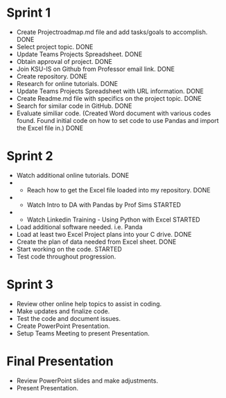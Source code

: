 # Sprint 1

- Create Projectroadmap.md file and add tasks/goals to accomplish. DONE
- Select project topic. DONE
- Update Teams Projects Spreadsheet. DONE
- Obtain approval of project. DONE
- Join KSU-IS on Github from Professor email link. DONE
- Create repository. DONE
- Research for online tutorials.  DONE
- Update Teams Projects Spreadsheet with URL information. DONE
- Create Readme.md file with specifics on the project topic.  DONE
- Search for similar code in GitHub. DONE
- Evaluate similiar code. (Created Word document with various codes found. Found initial code on how to set code to use Pandas and import the Excel file in.) DONE

# Sprint 2

- Watch additional online tutorials. DONE
-   * Reach how to get the Excel file loaded into my repository.  DONE
-   * Watch Intro to DA with Pandas by Prof Sims STARTED
-   * Watch Linkedin Training - Using Python with Excel  STARTED
- Load additional software needed. i.e. Panda
- Load at least two Excel Project plans into your C drive. DONE
- Create the plan of data needed from Excel sheet.  DONE
- Start working on the code.  STARTED
- Test code throughout progression.

# Sprint 3

- Review other online help topics to assist in coding.
- Make updates and finalize code.
- Test the code and document issues.
- Create PowerPoint Presentation.
- Setup Teams Meeting to present Presentation.

# Final Presentation
- Review PowerPoint slides and make adjustments.
- Present Presentation.
